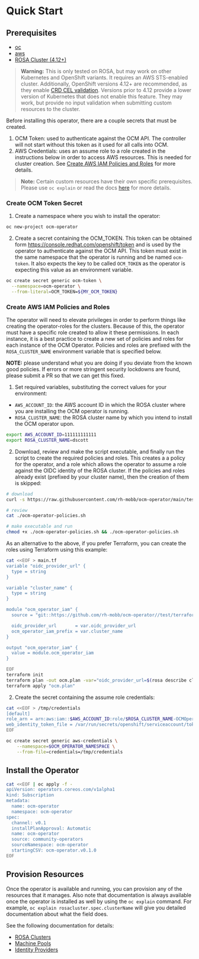 # Quick Start

## Prerequisites

- [oc](https://docs.openshift.com/container-platform/4.8/cli_reference/openshift_cli/getting-started-cli.html)
- [aws](https://docs.aws.amazon.com/cli/latest/userguide/getting-started-install.html)
- [ROSA Cluster (4.12+)](https://mobb.ninja/docs/rosa/sts/)

> **Warning:**
> This is only tested on ROSA, but may work on other Kubernetes and OpenShift variants.  It requires
> an AWS STS-enabled cluster.  Additionally, OpenShift versions 4.12+ are recommended, as they 
> enable [CRD CEL validation](https://kubernetes.io/blog/2022/09/23/crd-validation-rules-beta/).  Versions
> prior to 4.12 provide a lower version of Kubernetes that does not enable this feature.  They may 
> work, but provide no input validation when submitting custom resources to the cluster.

Before installing this operator, there are a couple secrets that must be created.

1. OCM Token: used to authenticate against the OCM API.  The controller will not start without
this token as it used for all calls into OCM.
2. AWS Credentials: uses an assume role to a role created in the instructions below in order
to access AWS resources.  This is needed for cluster creation.  See 
[Create AWS IAM Policies and Roles](#create-aws-iam-policies-and-roles) for more details.

> **Note:**
> Certain custom resources have their own specific prerequisites.  Please use `oc explain` 
> or read the docs [here](https://github.com/rh-mobb/ocm-operator/tree/main/docs) for more details.

### Create OCM Token Secret

1. Create a namespace where you wish to install the operator:

```bash
oc new-project ocm-operator
```

2. Create a secret containing the OCM_TOKEN.  This token can be obtained form 
https://console.redhat.com/openshift/token and is used by the operator to authenticate 
against the OCM API.  This token must exist in the same namespace that the operator 
is running and be named `ocm-token`.  It also expects the key to be called `OCM_TOKEN` 
as the operator is expecting this value as an environment variable.

```bash
oc create secret generic ocm-token \
  --namespace=ocm-operator \
  --from-literal=OCM_TOKEN=${MY_OCM_TOKEN}
```

### Create AWS IAM Policies and Roles

The operator will need to elevate privileges in order to perform things like 
creating the operator-roles for the clusters.  Because of this, the operator 
must have a specific role created to allow it these permissions.  In each instance, 
it is a best practice to create a new set of policies and roles for each instance 
of the OCM Operator.  Policies and roles are prefixed with the `ROSA_CLUSTER_NAME` 
environment variable that is specified below.

**NOTE:** please understand what you are doing if you deviate from the known good 
policies.  If errors or more stringent security lockdowns are found, please submit a PR 
so that we can get this fixed.

1. Set required variables, substituting the correct values for your environment:

* `AWS_ACCOUNT_ID`: the AWS account ID in which the ROSA cluster where you are installing 
the OCM operator is running.
* `ROSA_CLUSTER_NAME`: the ROSA cluster name by which you intend to install the OCM
operator upon.

```bash
export AWS_ACCOUNT_ID=111111111111
export ROSA_CLUSTER_NAME=dscott
```

2. Download, review and make the script executable, and finally run the script 
to create the required policies and roles.  This creates a a policy for the operator, and 
a role which allows the operator to assume a role against the OIDC identity of the 
ROSA cluster.  If the policies and roles already exist (prefixed by your cluster 
name), then the creation of them is skipped:

```bash
# download
curl -s https://raw.githubusercontent.com/rh-mobb/ocm-operator/main/test/scripts/generate-iam.sh > ./ocm-operator-policies.sh

# review
cat ./ocm-operator-policies.sh

# make executable and run
chmod +x ./ocm-operator-policies.sh && ./ocm-operator-policies.sh
```

As an alternative to the above, if you prefer Terraform, you can create the roles 
using Terraform using this example:

```bash
cat <<EOF > main.tf
variable "oidc_provider_url" {
  type = string
}

variable "cluster_name" {
  type = string
}

module "ocm_operator_iam" {
  source = "git::https://github.com/rh-mobb/ocm-operator//test/terraform?ref=main"

  oidc_provider_url       = var.oidc_provider_url
  ocm_operator_iam_prefix = var.cluster_name
}

output "ocm_operator_iam" {
  value = module.ocm_operator_iam
}

EOF
terraform init
terraform plan -out ocm.plan -var="oidc_provider_url=$(rosa describe cluster -c $ROSA_CLUSTER_NAME -o json | jq -r '.aws.sts.oidc_endpoint_url')" -var=cluster_name=$ROSA_CLUSTER_NAME
terraform apply "ocm.plan"
```

2. Create the secret containing the assume role credentials:

```bash
cat <<EOF > /tmp/credentials
[default]
role_arn = arn:aws:iam::$AWS_ACCOUNT_ID:role/$ROSA_CLUSTER_NAME-OCMOperator
web_identity_token_file = /var/run/secrets/openshift/serviceaccount/token
EOF

oc create secret generic aws-credentials \
    --namespace=$OCM_OPERATOR_NAMESPACE \
    --from-file=credentials=/tmp/credentials
```

## Install the Operator

```bash
cat <<EOF | oc apply -f -
apiVersion: operators.coreos.com/v1alpha1
kind: Subscription
metadata:
  name: ocm-operator
  namespace: ocm-operator
spec:
  channel: v0.1
  installPlanApproval: Automatic
  name: ocm-operator
  source: community-operators
  sourceNamespace: ocm-operator
  startingCSV: ocm-operator.v0.1.0
EOF
```

## Provision Resources

Once the operator is available and running, you can provision any of the 
resources that it manages.  Also note that documentation is always available 
once the operator is installed as well by using the `oc explain` command.  For 
example, `oc explain rosacluster.spec.clusterName` will give you detailed documentation 
about what the field does.

See the following documentation for details:

* [ROSA Clusters](https://github.com/rh-mobb/ocm-operator/blob/main/docs/clusters.md)
* [Machine Pools](https://github.com/rh-mobb/ocm-operator/blob/main/docs/machinepools.md)
* [Identity Providers](https://github.com/rh-mobb/ocm-operator/blob/main/docs/identityproviders.md)
